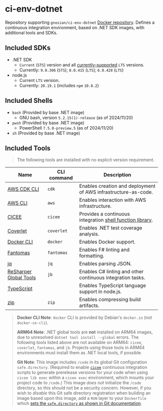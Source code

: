 # ci-env-dotnet

Repository supporting `gnosian/ci-env-dotnet` [Docker repository][repository]. Defines a continuous integration environment, based on .NET SDK images, with additional tools and SDKs.

## Included SDKs

* .NET SDK
  * `Current` (`STS`) version and all [currently-supported][dotnet-support-policy] `LTS` versions.
  * Currently: `9.0.306` (`STS`); `8.0.415` (`LTS`); `6.0.428` (`LTS`)
* node.js
  * Current `LTS` version.
  * Currently: `20.19.1` (includes `npm` `10.8.2`)

## Included Shells

* `bash` (Provided by base .NET image)
  * GNU bash, version `5.2.15(1)-release` (as of 2024/11/20)
* `pwsh` (Provided by base .NET image)
  * PowerShell `7.5.0-preview.5` (as of 2024/11/20)
* `sh` (Provided by base .NET image)

## Included Tools

> The following tools are installed with no explicit version requirement.

| Name                                      | CLI command | Description                                                            |
| ----------------------------------------- | ----------- | ---------------------------------------------------------------------- |
| [AWS CDK CLI][cdk]                        | `cdk`       | Enables creation and deployment of AWS infrastructure-as-code.         |
| [AWS CLI][aws-cli]                        | `aws`       | Enables interaction with AWS infrastructure.                           |
| [CICEE][cicee]                            | `cicee`     | Provides a continuous integration [shell function library][cicee-lib]. |
| [Coverlet][coverlet]                      | `coverlet`  | Enables .NET test coverage analysis.                                   |
| [Docker CLI][docker]                      | `docker`    | Enables Docker support.                                                |
| [Fantomas][fantomas]                      | `fantomas`  | Enables F# linting and formatting.                                     |
| [jq][]                                    | `jq`        | Enables parsing JSON.                                                  |
| [ReSharper Global Tools][resharper-tools] | `jb`        | Enables C# linting and other continuous integration tasks.             |
| [TypeScript][typescript]                  |             | Enables TypeScript language support in node.js.                        |
| [zip][]                                   | `zip`       | Enables compressing build artifacts.                                   |

> **Docker CLI Note**: `docker` CLI is provided by Debian's `docker.io` (not `docker-ce-cli`).
>
> **ARM64 Note**: .NET global tools are **not** installed on ARM64 images, due to unresolved `dotnet tool install --global` errors. The following tools listed above are not available on ARM64: `cicee`, `coverlet`, `fantomas`, and `jb`. Projects using those tools in ARM64 environments must install them as .NET local tools, if possible.
>
> **Git Note**: This image includes `/code` in its global Git configuration `safe.directory`. (Required to enable [`cicee`][cicee] continuous integration scripts to generate prerelease versions for your code when using `cicee lib exec` within a `cicee exec` environment, which mounts your project code to `/code`.) This image _does not_ initialize the `/code` directory, so this should not be a security concern. However, if you wish to _disable_ this Git safe directory registration when building an image based upon this image, add a `RUN` layer to your `Dockerfile` which [sets the `safe.directory` as shown in Git documentation][git-safe-directory].

[aws-cli]: https://docs.aws.amazon.com/cli/latest/userguide/cli-chap-welcome.html
[cdk]: https://docs.aws.amazon.com/cdk/latest/guide/getting_started.html
[cicee]: https://github.com/JeremiahSanders/cicee
[cicee-lib]: https://github.com/JeremiahSanders/cicee/blob/dev/docs/use/ci-library.md
[coverlet]: https://github.com/coverlet-coverage/coverlet/blob/master/Documentation/GlobalTool.md
[docker]: https://docs.docker.com/engine/reference/commandline/cli/
[dotnet-support-policy]: https://dotnet.microsoft.com/platform/support/policy/dotnet-core
[fantomas]: https://github.com/fsprojects/fantomas/blob/master/docs/Documentation.md#using-the-command-line-tool
[git-safe-directory]: https://git-scm.com/docs/git-config#Documentation/git-config.txt-safedirectory
[jq]: https://stedolan.github.io/jq/
[repository]: https://hub.docker.com/r/gnosian/ci-env-dotnet
[resharper-tools]: https://www.jetbrains.com/help/resharper/ReSharper_Command_Line_Tools.html
[typescript]: https://www.typescriptlang.org/
[zip]: https://linux.die.net/man/1/zip

